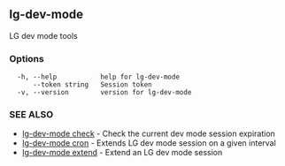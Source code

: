 ## lg-dev-mode

LG dev mode tools

### Options

```
  -h, --help           help for lg-dev-mode
      --token string   Session token
  -v, --version        version for lg-dev-mode
```

### SEE ALSO

* [lg-dev-mode check](lg-dev-mode_check.md)	 - Check the current dev mode session expiration
* [lg-dev-mode cron](lg-dev-mode_cron.md)	 - Extends LG dev mode session on a given interval
* [lg-dev-mode extend](lg-dev-mode_extend.md)	 - Extend an LG dev mode session

